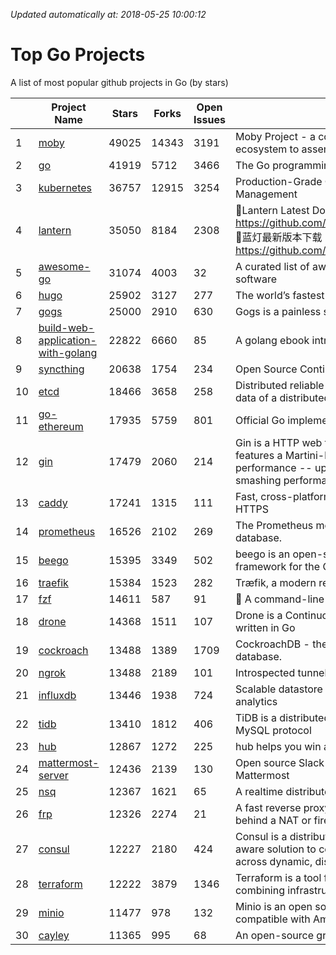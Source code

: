 *Updated automatically at: 2018-05-25 10:00:12* 
# Top Go Projects
A list of most popular github projects in Go (by stars)

|    | Project Name | Stars | Forks | Open Issues | Description |
| -- | ------------ | ----- | ----- | ----------- | ----------- |
| 1 | [moby](https://github.com/moby/moby) | 49025 | 14343 | 3191 | Moby Project - a collaborative project for the container ecosystem to assemble container-based systems |
| 2 | [go](https://github.com/golang/go) | 41919 | 5712 | 3466 | The Go programming language |
| 3 | [kubernetes](https://github.com/kubernetes/kubernetes) | 36757 | 12915 | 3254 | Production-Grade Container Scheduling and Management |
| 4 | [lantern](https://github.com/getlantern/lantern) | 35050 | 8184 | 2308 | 🔴Lantern Latest Download https://github.com/getlantern/lantern/releases/tag/latest 🔴蓝灯最新版本下载 https://github.com/getlantern/forum/issues/833 🔴  |
| 5 | [awesome-go](https://github.com/avelino/awesome-go) | 31074 | 4003 | 32 | A curated list of awesome Go frameworks, libraries and software |
| 6 | [hugo](https://github.com/gohugoio/hugo) | 25902 | 3127 | 277 | The world’s fastest framework for building websites. |
| 7 | [gogs](https://github.com/gogits/gogs) | 25000 | 2910 | 630 | Gogs is a painless self-hosted Git service. |
| 8 | [build-web-application-with-golang](https://github.com/astaxie/build-web-application-with-golang) | 22822 | 6660 | 85 | A golang ebook intro how to build a web with golang |
| 9 | [syncthing](https://github.com/syncthing/syncthing) | 20638 | 1754 | 234 | Open Source Continuous File Synchronization |
| 10 | [etcd](https://github.com/coreos/etcd) | 18466 | 3658 | 258 | Distributed reliable key-value store for the most critical data of a distributed system |
| 11 | [go-ethereum](https://github.com/ethereum/go-ethereum) | 17935 | 5759 | 801 | Official Go implementation of the Ethereum protocol |
| 12 | [gin](https://github.com/gin-gonic/gin) | 17479 | 2060 | 214 | Gin is a HTTP web framework written in Go (Golang). It features a Martini-like API with much better performance -- up to 40 times faster. If you need smashing performance, get yourself some Gin. |
| 13 | [caddy](https://github.com/mholt/caddy) | 17241 | 1315 | 111 | Fast, cross-platform HTTP/2 web server with automatic HTTPS |
| 14 | [prometheus](https://github.com/prometheus/prometheus) | 16526 | 2102 | 269 | The Prometheus monitoring system and time series database. |
| 15 | [beego](https://github.com/astaxie/beego) | 15395 | 3349 | 502 | beego is an open-source, high-performance web framework for the Go programming language. |
| 16 | [traefik](https://github.com/containous/traefik) | 15384 | 1523 | 282 | Træfik, a modern reverse proxy |
| 17 | [fzf](https://github.com/junegunn/fzf) | 14611 | 587 | 91 | :cherry_blossom: A command-line fuzzy finder |
| 18 | [drone](https://github.com/drone/drone) | 14368 | 1511 | 107 | Drone is a Continuous Delivery platform built on Docker, written in Go |
| 19 | [cockroach](https://github.com/cockroachdb/cockroach) | 13488 | 1389 | 1709 | CockroachDB - the open source, cloud-native SQL database. |
| 20 | [ngrok](https://github.com/inconshreveable/ngrok) | 13488 | 2189 | 101 | Introspected tunnels to localhost |
| 21 | [influxdb](https://github.com/influxdata/influxdb) | 13446 | 1938 | 724 | Scalable datastore for metrics, events, and real-time analytics |
| 22 | [tidb](https://github.com/pingcap/tidb) | 13410 | 1812 | 406 | TiDB is a distributed HTAP database compatible with the MySQL protocol  |
| 23 | [hub](https://github.com/github/hub) | 12867 | 1272 | 225 | hub helps you win at git. |
| 24 | [mattermost-server](https://github.com/mattermost/mattermost-server) | 12436 | 2139 | 130 | Open source Slack-alternative in Golang and React - Mattermost |
| 25 | [nsq](https://github.com/nsqio/nsq) | 12367 | 1621 | 65 | A realtime distributed messaging platform |
| 26 | [frp](https://github.com/fatedier/frp) | 12326 | 2274 | 21 | A fast reverse proxy to help you expose a local server behind a NAT or firewall to the internet. |
| 27 | [consul](https://github.com/hashicorp/consul) | 12227 | 2180 | 424 | Consul is a distributed, highly available, and data center aware solution to connect and configure applications across dynamic, distributed infrastructure. |
| 28 | [terraform](https://github.com/hashicorp/terraform) | 12222 | 3879 | 1346 | Terraform is a tool for building, changing, and combining infrastructure safely and efficiently. |
| 29 | [minio](https://github.com/minio/minio) | 11477 | 978 | 132 | Minio is an open source object storage server compatible with Amazon S3 APIs |
| 30 | [cayley](https://github.com/cayleygraph/cayley) | 11365 | 995 | 68 | An open-source graph database |
